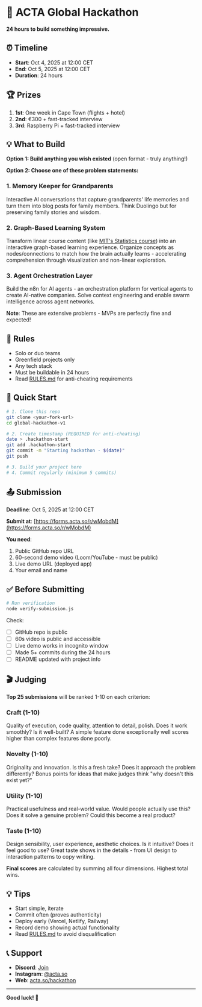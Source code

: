 # 🚀 ACTA Global Hackathon

**24 hours to build something impressive.**

## ⏰ Timeline

- **Start**: Oct 4, 2025 at 12:00 CET
- **End**: Oct 5, 2025 at 12:00 CET
- **Duration**: 24 hours

## 🏆 Prizes

1. **1st**: One week in Cape Town (flights + hotel)
2. **2nd**: €300 + fast-tracked interview
3. **3rd**: Raspberry Pi + fast-tracked interview

## 💡 What to Build

**Option 1: Build anything you wish existed** (open format - truly anything!)

**Option 2: Choose one of these problem statements:**

### 1. Memory Keeper for Grandparents
Interactive AI conversations that capture grandparents' life memories and turn them into blog posts for family members. Think Duolingo but for preserving family stories and wisdom.

### 2. Graph-Based Learning System
Transform linear course content (like [MIT's Statistics course](https://ocw.mit.edu/courses/18-05-introduction-to-probability-and-statistics-spring-2022/)) into an interactive graph-based learning experience. Organize concepts as nodes/connections to match how the brain actually learns - accelerating comprehension through visualization and non-linear exploration.

### 3. Agent Orchestration Layer
Build the n8n for AI agents - an orchestration platform for vertical agents to create AI-native companies. Solve context engineering and enable swarm intelligence across agent networks.

**Note**: These are extensive problems - MVPs are perfectly fine and expected!

## 🎯 Rules

- Solo or duo teams
- Greenfield projects only
- Any tech stack
- Must be buildable in 24 hours
- Read [RULES.md](./RULES.md) for anti-cheating requirements

## 🚀 Quick Start

```bash
# 1. Clone this repo
git clone <your-fork-url>
cd global-hackathon-v1

# 2. Create timestamp (REQUIRED for anti-cheating)
date > .hackathon-start
git add .hackathon-start
git commit -m "Starting hackathon - $(date)"
git push

# 3. Build your project here
# 4. Commit regularly (minimum 5 commits)
```

## 📤 Submission

**Deadline**: Oct 5, 2025 at 12:00 CET

**Submit at**: [https://forms.acta.so/r/wMobdM](https://forms.acta.so/r/wMobdM)

**You need**:
1. Public GitHub repo URL
2. 60-second demo video (Loom/YouTube - must be public)
3. Live demo URL (deployed app)
4. Your email and name

## ✅ Before Submitting

```bash
# Run verification
node verify-submission.js
```

Check:
- [ ] GitHub repo is public
- [ ] 60s video is public and accessible
- [ ] Live demo works in incognito window
- [ ] Made 5+ commits during the 24 hours
- [ ] README updated with project info

## 🎬 Judging

**Top 25 submissions** will be ranked 1-10 on each criterion:

### Craft (1-10)
Quality of execution, code quality, attention to detail, polish. Does it work smoothly? Is it well-built? A simple feature done exceptionally well scores higher than complex features done poorly.

### Novelty (1-10)
Originality and innovation. Is this a fresh take? Does it approach the problem differently? Bonus points for ideas that make judges think "why doesn't this exist yet?"

### Utility (1-10)
Practical usefulness and real-world value. Would people actually use this? Does it solve a genuine problem? Could this become a real product?

### Taste (1-10)
Design sensibility, user experience, aesthetic choices. Is it intuitive? Does it feel good to use? Great taste shows in the details - from UI design to interaction patterns to copy writing.

**Final scores** are calculated by summing all four dimensions. Highest total wins.

## 💡 Tips

- Start simple, iterate
- Commit often (proves authenticity)
- Deploy early (Vercel, Netlify, Railway)
- Record demo showing actual functionality
- Read [RULES.md](./RULES.md) to avoid disqualification

## 📞 Support

- **Discord**: [Join](https://discord.gg/9KbH3f5M2a)
- **Instagram**: [@acta.so](https://instagram.com/acta.so)
- **Web**: [acta.so/hackathon](https://www.acta.so/hackathon)

---

**Good luck! 🎉**
